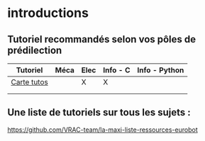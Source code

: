 # introductions

## Tutoriel recommandés selon vos pôles de prédilection

| Tutoriel                                                                                 | Méca | Elec | Info - C | Info - Python |
|------------------------------------------------------------------------------------------|------|------|----------|---------------|
| [Carte tutos](https://docs.google.com/document/d/1-jxdJCb0QWJrYiXEooCPBYri_L7LV24AF4ST5_-yBRs/edit) |      | X    | X        |               |
|                                                                                          |      |      |          |               |
|                                                                                          |      |      |          |               |


## Une liste de tutoriels sur tous les sujets :

https://github.com/VRAC-team/la-maxi-liste-ressources-eurobot
